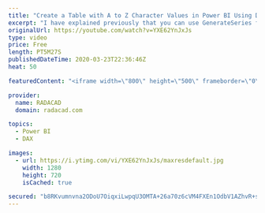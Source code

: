 ```yaml
---
title: "Create a Table with A to Z Character Values in Power BI Using DAX"
excerpt: "I have explained previously that you can use GenerateSeries function in DAX to create a list of number, date or time, or even currency values. However, sometimes you might need to create a list of text values. Such as alphabet; from \"a\" to \"z\" lowercase, or uppercase. The good news is that you can do"
originalUrl: https://youtube.com/watch?v=YXE62YnJxJs
type: video
price: Free
length: PT5M27S
publishedDateTime: 2020-03-23T22:36:46Z
heat: 50

featuredContent: "<iframe width=\"800\" height=\"500\" frameborder=\"0\" src=\"https://www.youtube.com/embed/YXE62YnJxJs\" allow=\"accelerometer; autoplay; encrypted-media; gyroscope; picture-in-picture\" allowfullscreen></iframe>"

provider:
  name: RADACAD
  domain: radacad.com

topics:
  - Power BI
  - DAX

images:
  - url: https://i.ytimg.com/vi/YXE62YnJxJs/maxresdefault.jpg
    width: 1280
    height: 720
    isCached: true

secured: "b8RKvumnvna2ODoU7OiqxiLwpqU3OMTA+26a70z6cVM4FXEn1OdbV1AZhvR+sBUTaSndwI+K3fpyXf/wrZYZLhAjYdgCwvYv7oO54gt3jQ0MH+ty54ONoZTmSQHTOzH+FGDj4T/Zqehdtjo/DxVF4gmZlVl3l+U5xsc6Djl1pTdhjkB0czBEaGUD5+LlVr1p1VV7e+Lh8iG+am10Up5DtiE2pamCUECEhipaUsB0NMO7LkL8U+5bWI2vhlnmqyk7O3K0dHbUULfp3+M4GgADLh6ZopJ6owoxZhPffvaNvlKkJg7mWjEqEyBFyJofn5Gs52bEcBc//dViZZyuT+knn9yRlb2kIol3PBX4x3SH6g21BJocwB3qrBXTktVdCMKeqnXN8kkj9f/M4bW2qAHFHGlKnxKNEDw6sSEUYu0nYp4=;mnHbcn3YMxWc8MEnZ7tneQ=="
---
```


